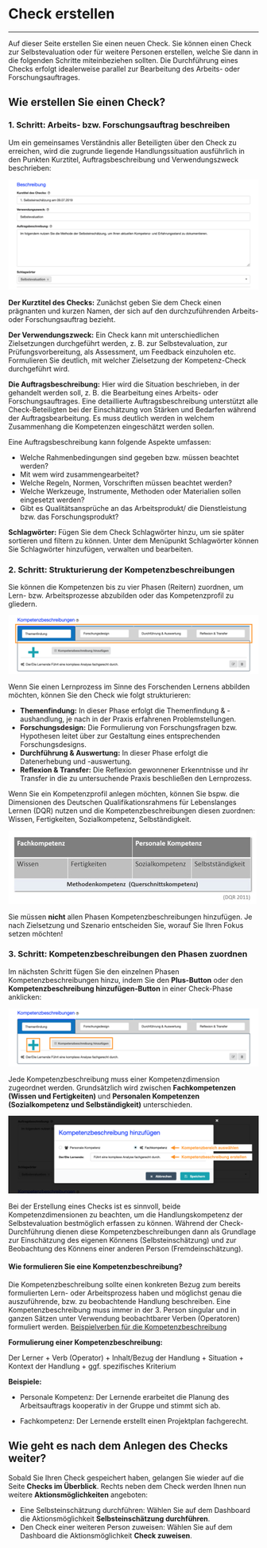 # Check erstellen
- - -
Auf dieser Seite erstellen Sie einen neuen Check. Sie können einen Check zur Selbstevaluation oder für weitere Personen erstellen, welche Sie dann in die folgenden Schritte miteinbeziehen sollten. Die Durchführung eines Checks erfolgt idealerweise parallel zur Bearbeitung des Arbeits- oder Forschungsauftrages. 

## Wie erstellen Sie einen Check?

### 1. Schritt: Arbeits- bzw. Forschungsauftrag beschreiben
Um ein gemeinsames Verständnis aller Beteiligten über den Check zu erreichen, wird die zugrunde liegende Handlungssituation ausführlich in den Punkten Kurztitel, 
Auftragsbeschreibung und Verwendungszweck beschrieben: 

![Beschreibung der Rahmenbedingungen eines Checks](media/Screen_Checkerstellen_Auftrag.jpg)

**Der Kurztitel des Checks:** Zunächst geben Sie dem Check einen prägnanten und kurzen Namen, der sich auf den durchzuführenden Arbeits- oder Forschungsauftrag bezieht.

**Der Verwendungszweck:** Ein Check kann mit unterschiedlichen Zielsetzungen durchgeführt werden, z. B. zur Selbstevaluation, zur Prüfungsvorbereitung, als 
Assessment, um Feedback einzuholen etc. Formulieren Sie deutlich, mit welcher Zielsetzung der Kompetenz-Check durchgeführt wird.

**Die Auftragsbeschreibung:** Hier wird die Situation beschrieben, in der gehandelt werden soll, z. B. die Bearbeitung eines Arbeits- oder Forschungsauftrages. 
Eine detaillierte Auftragsbeschreibung unterstützt alle Check-Beteiligten bei der Einschätzung von Stärken und Bedarfen während der 
Auftragsbearbeitung. Es muss deutlich werden in welchem Zusammenhang die Kompetenzen eingeschätzt werden sollen.

Eine Auftragsbeschreibung kann folgende Aspekte umfassen:
* Welche Rahmenbedingungen sind gegeben bzw. müssen beachtet werden?
* Mit wem wird zusammengearbeitet? 
* Welche Regeln, Normen, Vorschriften müssen beachtet werden? 
* Welche Werkzeuge, Instrumente, Methoden oder Materialien sollen eingesetzt werden?
* Gibt es Qualitätsansprüche an das Arbeitsprodukt/ die Dienstleistung bzw. das Forschungsprodukt? 

**Schlagwörter:** Fügen Sie dem Check Schlagwörter hinzu, um sie später sortieren und filtern zu können. Unter dem Menüpunkt Schlagwörter können Sie Schlagwörter hinzufügen, verwalten und bearbeiten.

### 2. Schritt: Strukturierung der Kompetenzbeschreibungen
Sie können die Kompetenzen bis zu vier Phasen (Reitern) zuordnen, um Lern- bzw. Arbeitsprozesse abzubilden oder das Kompetenzprofil zu gliedern. 

![Darstellung der variablen und individuell auf Lern-, Forschungs- oder Arbeitsprozesse anpassbaren Strukturierung von Kompetenzbeschreibungen](media/AP_Reiter.png)

Wenn Sie einen Lernprozess im Sinne des Forschenden Lernens abbilden möchten, können Sie den Check wie folgt strukturieren:

* **Themenfindung:** In dieser Phase erfolgt die Themenfindung & -aushandlung, je nach in der Praxis erfahrenen Problemstellungen.
* **Forschungsdesign:** Die Formulierung von Forschungsfragen bzw. Hypothesen leitet über zur Gestaltung eines entsprechenden Forschungsdesigns.
* **Durchführung & Auswertung:** In dieser Phase erfolgt die Datenerhebung und -auswertung.
* **Reflexion & Transfer:** Die Reflexion gewonnener Erkenntnisse und ihr Transfer in die zu untersuchende Praxis beschließen den Lernprozess.

Wenn Sie ein Kompetenzprofil anlegen möchten, können Sie bspw. die Dimensionen des Deutschen Qualifikationsrahmens für Lebenslanges Lernen (DQR) nutzen und die Kompetenzbeschreibungen diesen zuordnen: Wissen, Fertigkeiten, Sozialkompetenz, Selbständigkeit.

![Kompetenzstrukturmodell des DQR](media/DQR.jpg)

Sie müssen **nicht** allen Phasen Kompetenzbeschreibungen hinzufügen. Je nach Zielsetzung und Szenario entscheiden Sie, worauf Sie Ihren Fokus setzen möchten!

### 3. Schritt: Kompetenzbeschreibungen den Phasen zuordnen
Im nächsten Schritt fügen Sie den einzelnen Phasen Kompetenzbeschreibungen hinzu, indem Sie den **Plus-Button** oder den **Kompetenzbeschreibung hinzufügen-Button** in einer Check-Phase anklicken:

![Fügen Sie Kompetenzbeschreibungen über das Plus-Zeichen oder den Text-Button hinzu](media/AP_Phasen_markiert.jpg)

Jede Kompetenzbeschreibung muss einer Kompetenzdimension zugeordnet werden. Grundsätzlich wird zwischen **Fachkompetenzen (Wissen und Fertigkeiten)** und **Personalen Kompetenzen (Sozialkompetenz und Selbständigkeit)** unterschieden. 

![Auswahl der Kompetenzdimension und Fomulierung der Kompetenzbeschreibung](media/check-erstellen-kompetenzen.png)

Bei der Erstellung eines Checks ist es sinnvoll, beide Kompetenzdimensionen zu beachten, um die Handlungskompetenz 
der Selbstevaluation bestmöglich erfassen zu können.
Während der Check-Durchführung dienen diese Kompetenzbeschreibungen dann als Grundlage zur Einschätzung des eigenen Könnens (Selbsteinschätzung) und zur Beobachtung des Könnens einer anderen Person (Fremdeinschätzung). 

#### Wie formulieren Sie eine Kompetenzbeschreibung?
Die Kompetenzbeschreibung sollte einen konkreten Bezug zum bereits formulierten Lern- oder Arbeitsprozess haben und möglichst genau die auszuführende, bzw. zu beobachtende Handlung beschreiben. 
Eine Kompetenzbeschreibung muss immer in der 3. Person singular und in ganzen Sätzen unter Verwendung beobachtbarer Verben (Operatoren) formuliert werden. <a href="https://fizban05.rz.tu-harburg.de/itbh/kompetenzcheck-hilfe/media/Verben_fuer_Kompetenzbeschreibung.pdf" target="_blank">Beispielverben für die Kompetenzbeschreibung</a>

**Formulierung einer Kompetenzbeschreibung:**

Der Lerner + Verb (Operator) + Inhalt/Bezug der Handlung + Situation + Kontext der Handlung +
ggf. spezifisches Kriterium


  **Beispiele:** 
  
* Personale Kompetenz: Der Lernende erarbeitet die Planung des Arbeitsauftrags
kooperativ in der Gruppe und stimmt sich ab.

* Fachkompetenz: Der Lernende erstellt einen Projektplan fachgerecht.


## Wie geht es nach dem Anlegen des Checks weiter?
Sobald Sie Ihren Check gespeichert haben, gelangen Sie wieder auf die Seite **Checks im Überblick**. 
Rechts neben dem Check werden Ihnen nun weitere **Aktionsmöglichkeiten** angeboten:
* Eine Selbsteinschätzung durchführen: Wählen Sie auf dem Dashboard die Aktionsmöglichkeit **Selbsteinschätzung durchführen**.
* Den Check einer weiteren Person zuweisen: Wählen Sie auf dem Dashboard die Aktionsmöglichkeit **Check zuweisen**.


